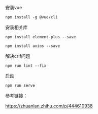 安装vue

```
npm install -g @vue/cli
```

安装相关库

```
npm install element-plus --save

npm install axios --save
```
解决crlf问题

```
npm run lint --fix
```
启动

```
npm run serve
```

参考链接：

https://zhuanlan.zhihu.com/p/444610938
